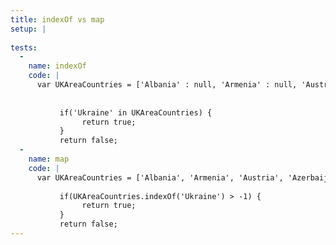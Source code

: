 ```yaml
---
title: indexOf vs map
setup: |
  
tests:
  -
    name: indexOf
    code: |
      var UKAreaCountries = ['Albania' : null, 'Armenia' : null, 'Austria' : null, 'Azerbaijan' : null, 'Belgium' : null, 'Bosnia and Herzegovina' : null, 'Bulgaria' : null, 'Croatia': null, 'Cyprus' : null, 'Czech Republic' : null, 'Denmark' : null, 'Estonia' : null, 'Faroe Islands' : null, 'Finland' : null, 'France' : null, 'Georgia' : null, 'Germany' : null , 'Greece' : null , 'Guadeloupe' : null, 'Holy See (Vatican City State)' : null, 'Hungary' : null, 'Iceland' : null, 'Ireland' : null, 'Italy' : null, 'Latvia' : null, 'Liechtenstein' : null, 'Lithuania' : null, 'Luxembourg' : null, 'Macedonia' : null, 'Malta' : null, 'Martinique' : null, 'Moldova, Republic of' : null, 'Monaco' : null, 'Montenegro' : null, 'Morocco' : null, 'Netherlands' : null, 'Norway' : null, 'Poland' : null, 'Portugal' : null, 'Reunion' : null, 'Romania' : null, 'San Marino' : null, 'Serbia' : null, 'Slovakia' : null, 'Slovenia' : null, 'Spain': null, 'Sweden' : null, 'Switzerland' : null, 'Tajikistan' : null, 'Turkey' : null, 'Ukraine' : null];
      
      
           if('Ukraine' in UKAreaCountries) {
                return true;
           }
           return false;
  -
    name: map
    code: |
      var UKAreaCountries = ['Albania', 'Armenia', 'Austria', 'Azerbaijan', 'Belgium', 'Bosnia and Herzegovina', 'Bulgaria', 'Croatia', 'Cyprus', 'Czech Republic', 'Denmark', 'Estonia', 'Faroe Islands', 'Finland', 'France', 'Georgia', 'Germany', 'Greece', 'Guadeloupe', 'Holy See (Vatican City State)', 'Hungary', 'Iceland', 'Ireland', 'Italy', 'Latvia', 'Liechtenstein', 'Lithuania', 'Luxembourg', 'Macedonia', 'Malta', 'Martinique', 'Moldova, Republic of', 'Monaco', 'Montenegro', 'Morocco', 'Netherlands', 'Norway', 'Poland', 'Portugal', 'Reunion', 'Romania', 'San Marino', 'Serbia', 'Slovakia', 'Slovenia', 'Spain', 'Sweden', 'Switzerland', 'Tajikistan', 'Turkey', 'Ukraine'];
         
           if(UKAreaCountries.indexOf('Ukraine') > -1) {
                return true;
           }
           return false;
---
```


